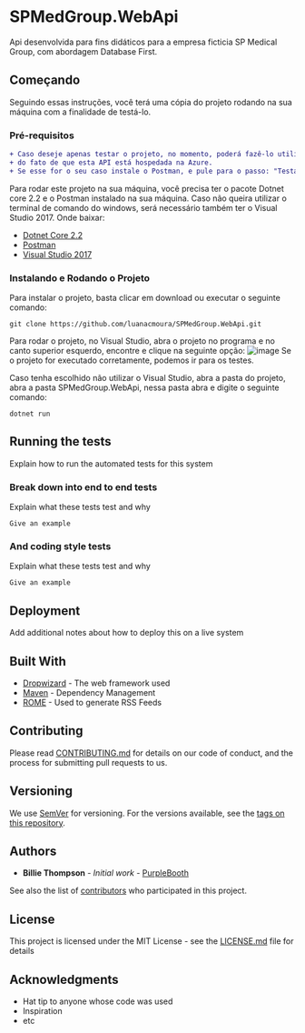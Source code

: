 # SPMedGroup.WebApi
Api desenvolvida para fins didáticos para a empresa ficticia SP Medical Group, com abordagem Database First.

## Começando
Seguindo essas instruções, você terá uma cópia do projeto rodando na sua máquina com a finalidade de testá-lo.


### Pré-requisitos
```diff
+ Caso deseje apenas testar o projeto, no momento, poderá fazê-lo utilizando somente o Postman em decorrência
+ do fato de que esta API está hospedada na Azure.
+ Se esse for o seu caso instale o Postman, e pule para o passo: "Testando com Postman".
```
Para rodar este projeto na sua máquina, você precisa ter o pacote Dotnet core 2.2 e o Postman instalado na sua máquina. Caso não queira utilizar o terminal de comando do windows, será necessário também ter o Visual Studio 2017.
Onde baixar:
- [Dotnet Core 2.2](https://dotnet.microsoft.com/download/thank-you/dotnet-sdk-2.2.300-windows-x86-binaries)
- [Postman](https://www.getpostman.com/downloads/)
- [Visual Studio 2017](https://visualstudio.microsoft.com/pt-br/vs/community/?rr=https%3A%2F%2Fwww.google.com%2F)

### Instalando e Rodando o Projeto
Para instalar o projeto, basta clicar em download ou executar o seguinte comando:
```
git clone https://github.com/luanacmoura/SPMedGroup.WebApi.git
```
Para rodar o projeto, no Visual Studio, abra o projeto no programa e no canto superior esquerdo, encontre e clique na seguinte opção: 
![image](https://github.com/luanacmoura/SPMedGroup.WebApi/blob/master/readme-imgs/RodarVisualStudio.png)
Se o projeto for executado corretamente, podemos ir para os testes.

Caso tenha escolhido não utilizar o Visual Studio, abra a pasta do projeto, abra a pasta SPMedGroup.WebApi, nessa pasta abra e digite o seguinte comando:

```
dotnet run
```
## Running the tests

Explain how to run the automated tests for this system

### Break down into end to end tests

Explain what these tests test and why

```
Give an example
```

### And coding style tests

Explain what these tests test and why

```
Give an example
```

## Deployment

Add additional notes about how to deploy this on a live system

## Built With

* [Dropwizard](http://www.dropwizard.io/1.0.2/docs/) - The web framework used
* [Maven](https://maven.apache.org/) - Dependency Management
* [ROME](https://rometools.github.io/rome/) - Used to generate RSS Feeds

## Contributing

Please read [CONTRIBUTING.md](https://gist.github.com/PurpleBooth/b24679402957c63ec426) for details on our code of conduct, and the process for submitting pull requests to us.

## Versioning

We use [SemVer](http://semver.org/) for versioning. For the versions available, see the [tags on this repository](https://github.com/your/project/tags). 

## Authors

* **Billie Thompson** - *Initial work* - [PurpleBooth](https://github.com/PurpleBooth)

See also the list of [contributors](https://github.com/your/project/contributors) who participated in this project.

## License

This project is licensed under the MIT License - see the [LICENSE.md](LICENSE.md) file for details

## Acknowledgments

* Hat tip to anyone whose code was used
* Inspiration
* etc


